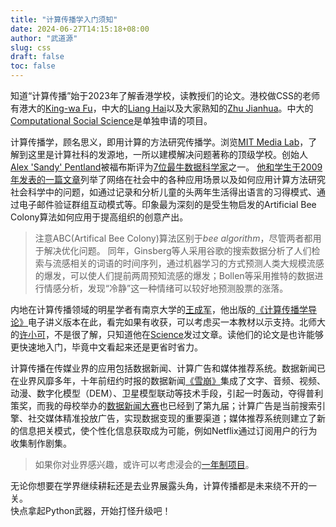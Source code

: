 ```yaml
---
title: "计算传播学入门须知"
date: 2024-06-27T14:15:18+08:00
author: "武道源"
slug: css
draft: false
toc: false
---
```


知道“计算传播”始于2023年了解香港学校，读教授们的论文。港校做CSS的老师有港大的[King-wa Fu](https://sites.google.com/site/fukingwa/home)，中大的[Liang Hai](https://drhailiang.com/)以及大家熟知的[Zhu Jianhua](https://scholars.cityu.edu.hk/en/persons/jian-hua-jonathan-zhu(680bbd78-7354-4005-999c-2bc4be7752e3).html)。中大的[Computational Social Science](https://pg.com.cuhk.edu.hk/phdcss/)是单独申请的项目。

计算传播学，顾名思义，即用计算的方法研究传播学。浏览[MIT Media Lab](https://www.media.mit.edu/)，了解到这里是计算社科的发源地，一所以建模解决问题著称的顶级学校。创始人[Alex 'Sandy' Pentland](https://www.media.mit.edu/people/sandy/overview/)被福布斯评为[7位最牛数据科学家](https://www.forbes.com/pictures/lmm45emkh/6-alex-sandy-pentland-professor-mit/)之一。
[他和学生于2009年发表的一篇文章](https://www.ncbi.nlm.nih.gov/pmc/articles/PMC2745217/)列举了网络在社会中的各种应用场景以及如何应用计算方法研究社会科学中的问题，如通过记录和分析儿童的头两年生活得出语言的习得模式、通过电子邮件验证群组互动模式等。印象最为深刻的是受生物启发的Artificial Bee Colony算法如何应用于提高组织的创意产出。
> 注意ABC(Artifical Bee Colony)算法区别于*bee algorithm*，尽管两者都用于解决优化问题。
同年，Ginsberg等人采用谷歌的搜索数据分析了人们检索与流感相关的词语的时间序列，通过机器学习的方式预测人类大规模流感的爆发，可以使人们提前两周预知流感的爆发；Bollen等采用推特的数据进行情感分析，发现“冷静”这一种情绪可以较好地预测股票的涨落。 

内地在计算传播领域的明星学者有南京大学的[王成军](https://chengjun.github.io/zh/)，他出版的[《计算传播学导论》](https://chengjun.github.io/mybook/index.html)电子讲义版本在此，看完如果有收获，可以考虑买一本教材以示支持。北师大的[许小可](http://www.xiaokexu.com/)，不是很了解，只知道他在[Science](https://www.science.org/)发过文章。读他们的论文是也许能够更快速地入门，毕竟中文看起来还是更省时省力。

计算传播在传媒业界的应用包括数据新闻、计算广告和媒体推荐系统。数据新闻已在业界风靡多年，十年前纽约时报的数据新闻[《雪崩》](https://www.nytimes.com/projects/2012/snow-fall/index.html#/?part=tunnel-creek)集成了文字、音频、视频、动漫、数字化模型（DEM）、卫星模型联动等技术手段，引起一时轰动，夺得普利策奖，而我的母校举办的[数据新闻大赛](http://www.cdjcow.com/)也已经到了第九届；计算广告是当前搜索引擎、社交媒体精准投放广告，实现数据变现的重要渠道；媒体推荐系统则建立了新的信息把关模式，使个性化信息获取成为可能，例如Netflix通过订阅用户的行为收集制作剧集。
> 如果你对业界感兴趣，或许可以考虑浸会的[一年制项目](https://comd.hkbu.edu.hk/masters/zh-hans/aidm)。

无论你想要在学界继续耕耘还是去业界展露头角，计算传播都是未来绕不开的一关。  
快点拿起Python武器，开始打怪升级吧！